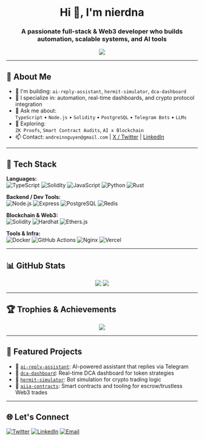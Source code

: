 <h1 align="center">Hi 👋, I'm nierdna</h1>
<h3 align="center">A passionate full-stack & Web3 developer who builds automation, scalable systems, and AI tools</h3>

<p align="center">
  <img src="https://readme-typing-svg.herokuapp.com?font=Fira+Code&duration=3000&pause=1000&color=00F7FF&center=true&vCenter=true&width=440&lines=TypeScript+Wizard;Full-Stack+Craftsman;Web3+Builder;AI+Bot+Engineer;Open+Source+Contributor" />
</p>

---

## 🧠 About Me

- 🔭 I'm building: `ai-reply-assistant`, `hermit-simulator`, `dca-dashboard`
- 🧩 I specialize in: automation, real-time dashboards, and crypto protocol integration
- 💬 Ask me about:  
  `TypeScript` • `Node.js` • `Solidity` • `PostgreSQL` • `Telegram Bots` • `LLMs`  
- 🧪 Exploring:  
  `ZK Proofs`, `Smart Contract Audits`, `AI x Blockchain`  
- 📫 Contact: `andreinnguyen@gmail.com` | [X / Twitter](https://twitter.com/Loganzzxxx) | [LinkedIn](https://linkedin.com/in/0xandrein)

---

## 🔧 Tech Stack

**Languages:**  
![TypeScript](https://img.shields.io/badge/-TypeScript-3178c6?style=flat&logo=typescript&logoColor=white)
![Solidity](https://img.shields.io/badge/-Solidity-363636?style=flat&logo=solidity&logoColor=white)
![JavaScript](https://img.shields.io/badge/-JavaScript-F7DF1E?style=flat&logo=javascript&logoColor=black)
![Python](https://img.shields.io/badge/-Python-3776AB?style=flat&logo=python&logoColor=white)
![Rust](https://img.shields.io/badge/-Rust-000000?style=flat&logo=rust&logoColor=white)

**Backend / Dev Tools:**  
![Node.js](https://img.shields.io/badge/-Node.js-339933?style=flat&logo=node.js&logoColor=white)
![Express](https://img.shields.io/badge/-Express-000000?style=flat&logo=express&logoColor=white)
![PostgreSQL](https://img.shields.io/badge/-PostgreSQL-336791?style=flat&logo=postgresql&logoColor=white)
![Redis](https://img.shields.io/badge/-Redis-DC382D?style=flat&logo=redis&logoColor=white)

**Blockchain & Web3:**  
![Solidity](https://img.shields.io/badge/-Solidity-363636?style=flat&logo=solidity)
![Hardhat](https://img.shields.io/badge/-Hardhat-181717?style=flat&logo=ethereum)
![Ethers.js](https://img.shields.io/badge/-Ethers.js-3C3C3D?style=flat&logo=ethereum&logoColor=white)

**Tools & Infra:**  
![Docker](https://img.shields.io/badge/-Docker-2496ED?style=flat&logo=docker&logoColor=white)
![GitHub Actions](https://img.shields.io/badge/-GitHub_Actions-2088FF?style=flat&logo=github-actions&logoColor=white)
![Nginx](https://img.shields.io/badge/-Nginx-009639?style=flat&logo=nginx&logoColor=white)
![Vercel](https://img.shields.io/badge/-Vercel-000000?style=flat&logo=vercel&logoColor=white)

---

## 📊 GitHub Stats

<p align="center">
  <img src="https://github-readme-stats.vercel.app/api?username=nierdna&show_icons=true&theme=github_dark&hide_title=true&hide_border=true" />
  <img src="https://github-readme-stats.vercel.app/api/top-langs/?username=nierdna&layout=compact&theme=github_dark&hide_border=true" />
</p>

---

## 🏆 Trophies & Achievements

<p align="center">
  <img src="https://github-profile-trophy.vercel.app/?username=nierdna&theme=onedark&column=4&margin-w=10&margin-h=15" />
</p>

---

## 🚀 Featured Projects

- 🔹 [`ai-reply-assistant`](https://github.com/nierdna/ai-reply-assistant-server): AI-powered assistant that replies via Telegram
- 🔹 [`dca-dashboard`](https://github.com/nierdna/dca-dashboard-frontend): Real-time DCA dashboard for token strategies
- 🔹 [`hermit-simulator`](https://github.com/nierdna/hermit-simulator): Bot simulation for crypto trading logic
- 🔹 [`aiia-contracts`](https://github.com/nierdna/aiia-contracts): Smart contracts and tooling for escrow/trustless Web3 trades

---

## 🌐 Let's Connect
[![Twitter](https://img.shields.io/badge/-@yourhandle-1DA1F2?style=flat&logo=twitter&logoColor=white)](https://twitter.com/0xandrein)
[![LinkedIn](https://img.shields.io/badge/-LinkedIn-blue?style=flat&logo=linkedin&logoColor=white)](https://linkedin.com/in/Loganzzxxx)
[![Email](https://img.shields.io/badge/-Email-white?style=flat&logo=gmail&logoColor=red)](mailto:andreinnguyen@gmail.com)
